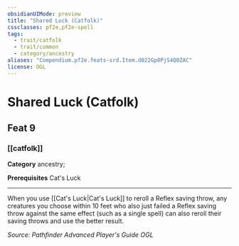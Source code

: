 ```yaml
---
obsidianUIMode: preview
title: "Shared Luck (Catfolk)"
cssclasses: pf2e,pf2e-spell
tags:
  - trait/catfolk
  - trait/common
  - category/ancestry
aliases: "Compendium.pf2e.feats-srd.Item.d022Gp8PjS4Q0ZAC"
license: OGL
---
```

# Shared Luck (Catfolk)
## Feat 9
### [[catfolk]]

**Category** ancestry; 



**Prerequisites** Cat's Luck
* * *
When you use [[Cat's Luck|Cat's Luck]] to reroll a Reflex saving throw, any creatures you choose within 10 feet who also just failed a Reflex saving throw against the same effect (such as a single spell) can also reroll their saving throws and use the better result.

*Source: Pathfinder Advanced Player's Guide*
*OGL*